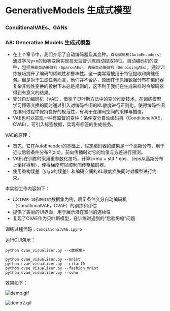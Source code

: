 # GenerativeModels 生成式模型
### ConditionalVAEs、GANs

### A8: Generative Models 生成式模型
- 在上个章节中，我们介绍了自动编码器及其变种。`自动编码机(AutoEncoders)`通过学习y=x的恒等变换实现在无监督训练自动提取特征。自动编码机的变种，包括`稀疏自动编码机（SparseAEs）`、`去噪自动编码机（DenoisingAEs）`，通过训练技巧提升了编码的稀疏性和鲁棒性。这一类常常被用于特征提取和降维任务。但是对于生成任务而言，他们并不合适，原因在于原始数据分布在编码器复杂非线性变换的投射下未必是规则的，这不利于我们在生成采样时令解码器得到有意义的结果。
- 变分自动编码机（VAE），借鉴了贝叶斯方法中的变分推断技术，在训练模型学习恒等变换的同时通过引入对编码空间的KL散度进行正则化，使得编码空间在编码过程中保持良好的规范性，有利于在编码空间的采样与插值。
- VAE也可以实现一种有监督的变种：条件变分自动编码机（ConditionalVAE，CVAE），可引入标签数据，实现有标签的生成任务。

VAE的原理：
- 首先，它在AutoEncoder的基础上，假定编码器的结果是一个高斯分布，用于近似后验条件分布P(z|x)，前向传播时对它的均值与方差进行预测。
- VAEs在训练时采用重参数化技巧，计算z=mu + std * eps, （eps从高斯分布上采样得到），使得梯度可以顺利回传至编码器。
- 使用重构误差（y与x的误差）和编码空间的KL散度损失同时对模型进行约束。

本实验工作内容如下：
- 以`CIFAR-10`和`MNIST`数据集为例，展示条件变分自动编码机（ConditionalVAE，CVAE）的训练和评估
- 提供了美丽的UI界面，用于展示潜在空间的连续性
- 复现了CVAE作为贝叶斯模型，在训练时遇到的“后验坍缩”问题

训练过程代码：`ConditionalVAE.ipynb`

运行GUI演示：
```
python cvae_visualizer.py --<数据集>

python cvae_visualizer.py --mnist
python cvae_visualizer.py --cifar10
python cvae_visualizer.py --fashion_mnist
python cvae_visualizer.py --svhn
```

效果如下：

![demo.gif](assets%2Fdemo.gif)

![demo2.gif](assets%2Fdemo2.gif)
